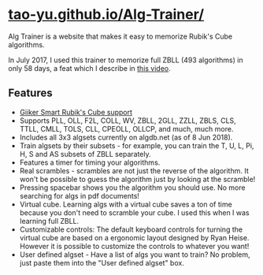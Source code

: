 # [tao-yu.github.io/Alg-Trainer/](https://tao-yu.github.io/Alg-Trainer/)

Alg Trainer is a website that makes it easy to memorize Rubik's Cube algorithms. 

In July 2017, I used this trainer to memorize full ZBLL (493 algorithms) in only 58 days, a feat which I describe in [this video](https://www.youtube.com/watch?v=5TEtHB5eoZw). 

## Features

- [Giiker Smart Rubik's Cube support](https://www.youtube.com/watch?v=2PWErrApqWQ)
- Supports PLL, OLL, F2L, COLL, WV, ZBLL, 2GLL, ZZLL, ZBLS, CLS, TTLL, CMLL, TOLS, CLL, CPEOLL, OLLCP, and much, much more. 
- Includes all 3x3 algsets currently on algdb.net (as of 8 Jun 2018).
- Train algsets by their subsets - for example, you can train the T, U, L, Pi, H, S and AS subsets of ZBLL separately.
- Features a timer for timing your algorithms.
- Real scrambles - scrambles are not just the reverse of the algorithm. It won't be possible to guess the algorithm just by looking at the scramble!
- Pressing spacebar shows you the algorithm you should use. No more searching for algs in pdf documents!
- Virtual cube. Learning algs with a virtual cube saves a ton of time because you don't need to scramble your cube. I used this when I was learning full ZBLL.
- Customizable controls: The default keyboard controls for turning the virtual cube are based on a ergonomic layout designed by Ryan Heise. However it is possible to customize the controls to whatever you want! 
- User defined algset - Have a list of algs you want to train? No problem, just paste them into the "User defined algset" box.
